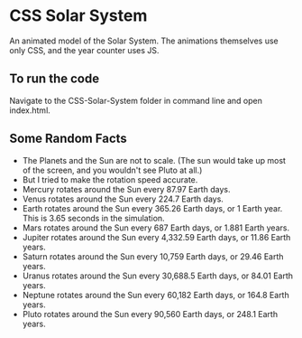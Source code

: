 # CSS Solar System

An animated model of the Solar System. The animations themselves use only CSS, and the year counter uses JS.

## To run the code

Navigate to the CSS-Solar-System folder in command line and open index.html.

## Some Random Facts

- The Planets and the Sun are not to scale. (The sun would take up most of the screen, and you wouldn't see Pluto at all.)
- But I tried to make the rotation speed accurate.
- Mercury rotates around the Sun every 87.97 Earth days.
- Venus rotates around the Sun every 224.7 Earth days.
- Earth rotates around the Sun every 365.26 Earth days, or 1 Earth year. This is 3.65 seconds in the simulation.
- Mars rotates around the Sun every 687 Earth days, or 1.881 Earth years.
- Jupiter rotates around the Sun every 4,332.59 Earth days, or 11.86 Earth years.
- Saturn rotates around the Sun every 10,759 Earth days, or 29.46 Earth years.
- Uranus rotates around the Sun every 30,688.5 Earth days, or 84.01 Earth years.
- Neptune rotates around the Sun every 60,182 Earth days, or 164.8 Earth years.
- Pluto rotates around the Sun every 90,560 Earth days, or 248.1 Earth years.